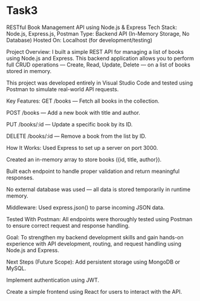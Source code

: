 # Task3 
RESTful Book Management API using Node.js & Express
 Tech Stack: Node.js, Express.js, Postman
Type: Backend API (In-Memory Storage, No Database)
Hosted On: Localhost (for development/testing)

Project Overview:
I built a simple REST API for managing a list of books using Node.js and Express. This backend application allows you to perform full CRUD operations — Create, Read, Update, Delete — on a list of books stored in memory.

This project was developed entirely in Visual Studio Code and tested using Postman to simulate real-world API requests.

 Key Features:
 GET /books — Fetch all books in the collection.

 POST /books — Add a new book with title and author.

 PUT /books/:id — Update a specific book by its ID.

 DELETE /books/:id — Remove a book from the list by ID.

 How It Works:
Used Express to set up a server on port 3000.

Created an in-memory array to store books ({id, title, author}).

Built each endpoint to handle proper validation and return meaningful responses.

No external database was used — all data is stored temporarily in runtime memory.

Middleware: Used express.json() to parse incoming JSON data.

 Tested With Postman:
All endpoints were thoroughly tested using Postman to ensure correct request and response handling.

 Goal:
To strengthen my backend development skills and gain hands-on experience with API development, routing, and request handling using Node.js and Express.

 Next Steps (Future Scope):
Add persistent storage using MongoDB or MySQL.

Implement authentication using JWT.

Create a simple frontend using React for users to interact with the API.
